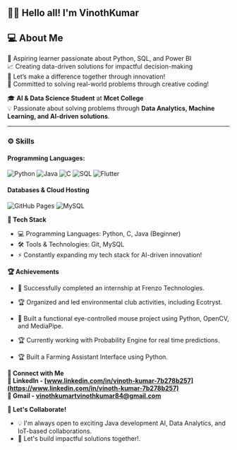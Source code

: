 ## 👨‍💻 Hello all! I'm VinothKumar

## 💻 **About Me**  
🤖 Aspiring learner passionate about Python, SQL, and Power BI  
📈 Creating data-driven solutions for impactful decision-making  
🚀 Let’s make a difference together through innovation!  
🔧 Committed to solving real-world problems through creative coding!  

🎓 **AI & Data Science Student** at **Mcet College**  
💡 Passionate about solving problems through **Data Analytics, Machine Learning, and AI-driven solutions**.  

---

### ⚙️ Skills  

#### **Programming Languages:**  
<p>
    <img alt="Python" src="https://img.shields.io/badge/Python-14354C.svg?logo=python&logoColor=white" />
    <img alt="Java" src="https://img.shields.io/badge/Java-007396.svg?logo=java&logoColor=white" />
    <img alt="C" src="https://custom-icon-badges.herokuapp.com/badge/C-03599C.svg?logo=c-in-hexagon&logoColor=white" /> 
    <img alt="SQL" src="https://custom-icon-badges.herokuapp.com/badge/SQL-025E8C.svg?logo=database&logoColor=white" />
    <img alt="Flutter" src="https://img.shields.io/badge/Flutter-02569B.svg?logo=flutter&logoColor=white" />
  

</p>

#### **Databases & Cloud Hosting**  
<p>
    <img alt="GitHub Pages" src="https://img.shields.io/badge/GitHub%20Pages-327FC7.svg?logo=github&logoColor=white" />
    <img alt="MySQL" src="https://img.shields.io/badge/MySQL-00f.svg?logo=mysql&logoColor=white" />
</p>

**🔧 Tech Stack**
+ 💻 Programming Languages: Python, C, Java (Beginner)  
+ 🛠️ Tools & Technologies: Git, MySQL
+ ⚡ Constantly expanding my tech stack for AI-driven innovation!  

**🏆 Achievements**
+ 🏅 Successfully completed an internship at Frenzo Technologies.
+ 🏆 Organized and led environmental club activities, including Ecotryst.
+ 🏅 Built a functional eye-controlled mouse project using Python, OpenCV, and MediaPipe.

+ 🏆 Currently working with Probability Engine for real time predictions.
+ 🏆 Built a Farming Assistant Interface using Python.
 
**📧 Connect with Me**  
**📧 LinkedIn - [www.linkedin.com/in/vinoth-kumar-7b278b257](https://www.linkedin.com/in/vinoth-kumar-7b278b257)**  
**📧 Gmail - vinothkumartvinothkumar84@gmail.com**


**🎯 Let's Collaborate!**

+ 💡 I'm always open to exciting Java development AI, Data Analytics, and IoT-based collaborations.
+ 🌟 Let's build impactful solutions together!.
